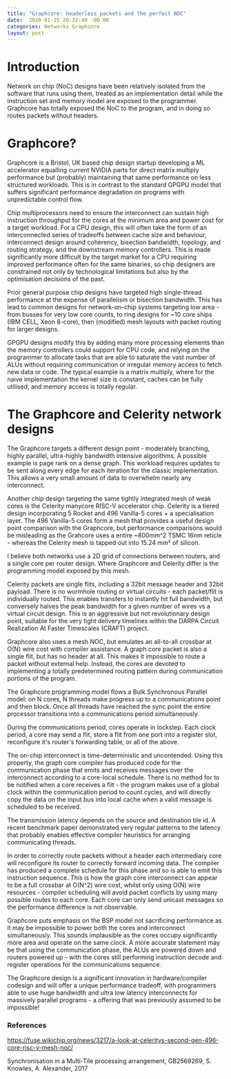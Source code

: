 ```yaml
---
title: "Graphcore: headerless packets and the perfect NOC"
date:  2020-01-25 20:32:40 -00:00
categories: Networks Graphcore
layout: post
---
```


# Introduction

Network on chip (NoC) designs have been relatively isolated from the software that runs using them, treated as an implementation detail while the instruction set and memory model are exposed to the programmer. Graphcore has totally exposed the NoC to the program, and in doing so routes packets without headers.

# Graphcore?

Graphcore is a Bristol, UK based chip design startup developing a ML accelerator equalling current NVIDIA parts for direct matrix multiply performance but (probably) maintaining that same performance on less structured workloads. This is in contrast to the standard GPGPU model that suffers significant performance degradation on programs with unpredictable control flow.

Chip multiprocessors need to ensure the interconnect can sustain high instruction throughput for the cores at the minimum area and power cost for a target workload. For a CPU design, this will often take the form of an interconnected series of tradeoffs between cache size and behaviour, interconnect design around coherency, bisection bandwidth, topology, and routing strategy, and the downstream memory controllers. This is made significantly more difficult by the target market for a CPU requiring improved performance often for the same binaries, so chip designers are constrained not only by technological limitations but also by the optimisation decisions of the past.

Prior general purpose chip designs have targeted high single-thread performance at the expense of parallelism or bisection bandwidth. This has lead to common designs for network-on-chip systems targeting low area - from busses for very low core counts, to ring designs for ~10 core ships (IBM CELL, Xeon 8-core), then (modified) mesh layouts with packet routing for larger designs.

GPGPU designs modify this by adding many more processing elements than the memory controllers could support for CPU code, and relying on the programmer to allocate tasks that are able to saturate the vast number of ALUs without requiring communication or irregular memory access to fetch new data or code. The typical example is a matrix multiply, where for the naive implementation the kernel size is constant, caches can be fully utilised, and memory access is totally regular.

# The Graphcore and Celerity network designs

The Graphcore targets a different design point - moderately branching, highly parallel, ultra-highly bandwidth intensive algorithms. A possible example is page rank on a dense graph. This workload requires updates to be sent along every edge for each iteration for the classic implementation. This allows a very small amount of data to overwhelm nearly any interconnect.

Another chip design targeting the same tightly integrated mesh of weak cores is the Celerity manycore RISC-V accelerator chip. Celerity is a tiered design incorporating 5 Rocket and 496 Vanilla-5 cores + a specialisation layer. The 496 Vanilla-5 cores form a mesh that provides a useful design point comparison with the Graphcore, but performance comparisons would be misleading as the Grahcore uses a entire ~800mm^2 TSMC 16nm reticle - whereas the Celerity mesh is tapped out into 15.24 mm² of silicon.

I believe both networks use a 2D grid of connections between routers, and a single core per router design. Where Graphcore and Celerity differ is the programming model exposed by this mesh. 

Celerity packets are single flits, including a 32bit message header and 32bit payload. There is no wormhole routing or virtual circuits - each packet/flit is individually routed. This enables transfers to instantly hit full bandwidth, but conversely halves the peak bandwidth for a given number of wires vs a virtual circuit design. This is an aggressive but not revolutionary design point, suitable for the very tight delivery timelines within the DARPA Circuit Realization At Faster Timescales (CRAFT) project.

Graphcore also uses a mesh NOC, but emulates an all-to-all crossbar at O(N) wire cost with compiler assistance. A graph core packet is also a single flit, but has no header at all. This makes it impossible to route a packet without external help. Instead, the cores are devoted to implementing a totally predetermined routing pattern during communication portions of the program.

The Graphcore programming model flows a Bulk Synchronous Parallel model: on N cores, N threads make progress up to a communications point and then block. Once all threads have reached the sync point the entire processor transitions into a communications period simultaneously.

During the communications period, cores operate in lockstep. Each clock period, a core may send a flit, store a flit from one port into a register slot, reconfigure it's router's forwarding table, or all of the above. 
 
The on-chip interconnect is time-deterministic and uncontended. Using this property, the graph core compiler has produced code for the communication phase that emits and receives messages over the interconnect according to a core-local schedule. There is no method for to be notified when a core receives a flit - the program makes use of a global clock within the communication period to count cycles, and will directly copy the data on the input bus into local cache when a valid message is scheduled to be received.

The transmission latency depends on the source and destination tile id. A recent benchmark paper demonstrated very regular patterns to the latency that probably enables effective compiler heuristics for arranging communicating threads.

In order to correctly route packets without a header each intermediary core will reconfigure its router to correctly forward incoming data. The compiler has produced a complete schedule for this phase and so is able to emit this instruction sequence. This is how the graph core interconnect can appear to be a full crossbar at O(N^2) wire cost, whilst only using O(N) wire resources - compiler scheduling will avoid packet conflicts by using many possible routes to each core. Each core can only send unicast messages so the performance difference is not observable.

Graphcore puts emphasis on the BSP model not sacrificing performance as it may be impossible to power both the cores and interconnect simultaneously. This sounds implausible as the cores occupy significantly more area and operate on the same clock. A more accurate statement may be that using the communication phase, the ALUs are powered down and routers powered up - with the cores still performing instruction decode and register operations for the communications sequence.

The Graphcore design is a significant innovation in hardware/compiler codesign and will offer a unique performance tradeoff, with programmers able to use huge bandwidth and ultra low latency interconnects for massively parallel programs - a offering that was previously assumed to be impossible!

### References

https://fuse.wikichip.org/news/3217/a-look-at-celeritys-second-gen-496-core-risc-v-mesh-noc/

Synchronisation in a Multi-Tile processing arrangement, GB2569269, S. Knowles, A. Alexander, 2017

